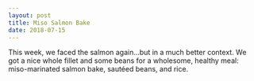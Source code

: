 ```yaml
---
layout: post
title: Miso Salmon Bake
date: 2018-07-15
---
```


This week, we faced the salmon again...but in a much better context. We got a nice whole fillet and some beans for a wholesome, healthy meal: miso-marinated salmon bake, sautéed beans, and rice.
